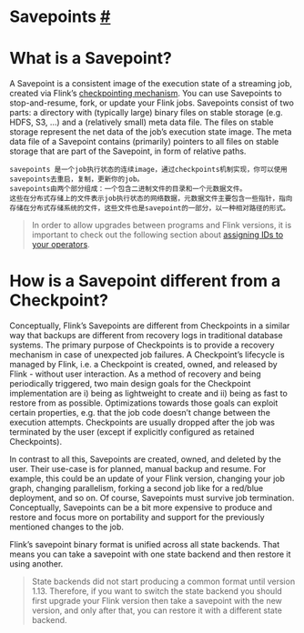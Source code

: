 # Savepoints [#](https://ci.apache.org/projects/flink/flink-docs-release-1.13/docs/ops/state/savepoints/#savepoints)



# What is a Savepoint?

A Savepoint is a consistent image of the execution state of a streaming job, created via Flink’s [checkpointing mechanism](https://ci.apache.org/projects/flink/flink-docs-release-1.13/docs/learn-flink/fault_tolerance/). You can use Savepoints to stop-and-resume, fork, or update your Flink jobs. Savepoints consist of two parts: a directory with (typically large) binary files on stable storage (e.g. HDFS, S3, …) and a (relatively small) meta data file. The files on stable storage represent the net data of the job’s execution state image. The meta data file of a Savepoint contains (primarily) pointers to all files on stable storage that are part of the Savepoint, in form of relative paths.

```
savepoints 是一个job执行状态的连续image，通过checkpoints机制实现，你可以使用savepoints去重启，复制，更新你的job。
savepoints由两个部分组成：一个包含二进制文件的目录和一个元数据文件。
这些在分布式存储上的文件表示job执行状态的网络数据，元数据文件主要包含一些指针，指向存储在分布式存储系统的文件，这些文件也是savepoint的一部分，以一种相对路径的形式。
```



> In order to allow upgrades between programs and Flink versions, it is important to check out the following section about [assigning IDs to your operators](https://ci.apache.org/projects/flink/flink-docs-release-1.13/docs/ops/state/savepoints/#assigning-operator-ids).

#  How is a Savepoint different from a Checkpoint?

Conceptually, Flink’s Savepoints are different from Checkpoints in a similar way that backups are different from recovery logs in traditional database systems. The primary purpose of Checkpoints is to provide a recovery mechanism in case of unexpected job failures. A Checkpoint’s lifecycle is managed by Flink, i.e. a Checkpoint is created, owned, and released by Flink - without user interaction. As a method of recovery and being periodically triggered, two main design goals for the Checkpoint implementation are i) being as lightweight to create and ii) being as fast to restore from as possible. Optimizations towards those goals can exploit certain properties, e.g. that the job code doesn’t change between the execution attempts. Checkpoints are usually dropped after the job was terminated by the user (except if explicitly configured as retained Checkpoints).

In contrast to all this, Savepoints are created, owned, and deleted by the user. Their use-case is for planned, manual backup and resume. For example, this could be an update of your Flink version, changing your job graph, changing parallelism, forking a second job like for a red/blue deployment, and so on. Of course, Savepoints must survive job termination. Conceptually, Savepoints can be a bit more expensive to produce and restore and focus more on portability and support for the previously mentioned changes to the job.

Flink’s savepoint binary format is unified across all state backends. That means you can take a savepoint with one state backend and then restore it using another.

> State backends did not start producing a common format until version 1.13. Therefore, if you want to switch the state backend you should first upgrade your Flink version then take a savepoint with the new version, and only after that, you can restore it with a different state backend.

